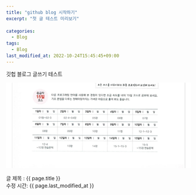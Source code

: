 ```yaml
---
title: "github blog 시작하기"
excerpt: "첫 글 테스트 미리보기"

categories:
  - Blog
tags:
  - Blog
last_modified_at: 2022-10-24T15:45:45+09:00
---
```


깃헙 블로그 글쓰기 테스트

![img-test](/assets/img/test-img.png)

글 제목 : {{ page.title }}  
수정 시간: {{ page.last_modified_at }}
